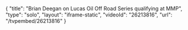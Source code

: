 {
    "title": "Brian Deegan on Lucas Oil Off Road Series qualifying at MMP",
    "type": "solo",
    "layout": "iframe-static",
    "videoId": "26213816",
    "url": "\/tvpembed\/26213816"
}
